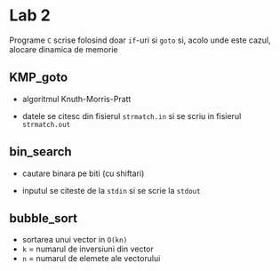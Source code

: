 # Lab 2

Programe ```C``` scrise folosind doar ```if```-uri si ```goto``` si, acolo unde este cazul, alocare dinamica de memorie

## KMP_goto

- algoritmul Knuth-Morris-Pratt

- datele se citesc din fisierul ```strmatch.in``` si se scriu in fisierul ```strmatch.out```

## bin_search

- cautare binara pe biti (cu shiftari)

- inputul se citeste de la ```stdin``` si se scrie la ```stdout```

## bubble_sort

- sortarea unui vector in ```O(kn)```
-   ```k``` = numarul de inversiuni din vector
-   ```n``` = numarul de elemete ale vectorului
